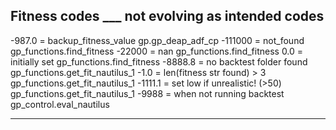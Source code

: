 ## Fitness codes ___ not evolving as intended codes

-987.0    = backup_fitness_value                gp.gp_deap_adf_cp
-111000   = not_found                           gp_functions.find_fitness
-22000    = nan                                 gp_functions.find_fitness
0.0       = initially set                       gp_functions.find_fitness
-8888.8   = no backtest folder found            gp_functions.get_fit_nautilus_1
-1.0      = len(fitness str found) > 3          gp_functions.get_fit_nautilus_1
-1111.1   = set low if unrealistic! (>50)       gp_functions.get_fit_nautilus_1
-9988     = when not running backtest           gp_control.eval_nautilus
****
